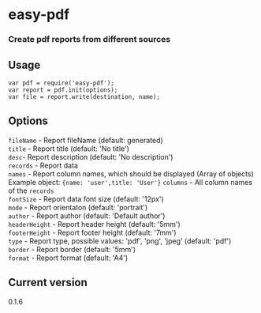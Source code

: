 # easy-pdf
### Create pdf reports from different sources

## Usage
    var pdf = require('easy-pdf');
    var report = pdf.init(options);
    var file = report.write(destination, name);
## Options
```fileName``` - Report fileName (default: generated) <br/>
```title``` - Report title (default: 'No title') <br/>
```desc```- Report description (default: 'No description') <br/>
```records``` - Report data <br/>
```names``` - Report column names, which should be displayed (Array of objects) Example object: `{name: 'user',title: 'User'}`
```columns``` - All column names of the ```records``` <br/>
```fontSize``` - Report data font size (default: '12px') <br/>
```mode``` - Report orientaton (default: 'portrait') <br/>
```author``` - Report author (default: 'Default author') <br/>
```headerHeight``` - Report header height (default: '5mm') <br/>
```footerHeight``` - Report footer height (default: '7mm') <br/>
```type``` - Report type, possible values: 'pdf', 'png', 'jpeg' (default: 'pdf') <br/>
```border``` - Report border (default: '5mm') <br/>
```format``` - Report format (default: 'A4') <br/>
## Current version
0.1.6